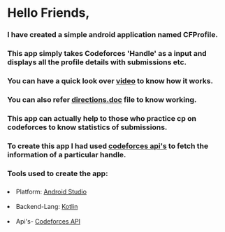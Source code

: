 # Hello Friends, 
### I have created a simple android application named <b>CFProfile</b>.
### This app simply takes Codeforces 'Handle' as a input and displays all the profile details with submissions etc.
### You can have a quick look over <a href = "#" target = _blank>video</a> to know how it works.
### You can also refer <a href = "https://docs.google.com/document/d/1J9Y9oUcCp3WzyO1ypYGlFhhHyoWCjFW0-XYPnjTGdgQ/edit?usp=sharing">directions.doc</a> file to know working.
### This app can actually help to those who practice cp on codeforces to know statistics of submissions.
### To create this app I had used <a href = "https://codeforces.com/apiHelp" target = _blank>codeforces api's</a> to fetch the information of a particular handle.
### Tools used to create the app:
### <ol>
<li>Platform: <a href = "https://developer.android.com/studio" target = _blank>Android Studio</a></li><br>
<li>Backend-Lang: <a href = "https://developer.android.com/kotlin?gclsrc=aw.ds&gclid=CjwKCAjwy42FBhB2EiwAJY0yQs3o8U-t9sR2gml9jNy1vScWUfl2eVlwOc-3SNpPzOeMRr4txjLwhRoCfoMQAvD_BwE" target = _blank>Kotlin</a></li><br>
<li>Api's- <a href = "https://codeforces.com/apiHelp" target = _blank>Codeforces API</a></li><br>
</ol> 
